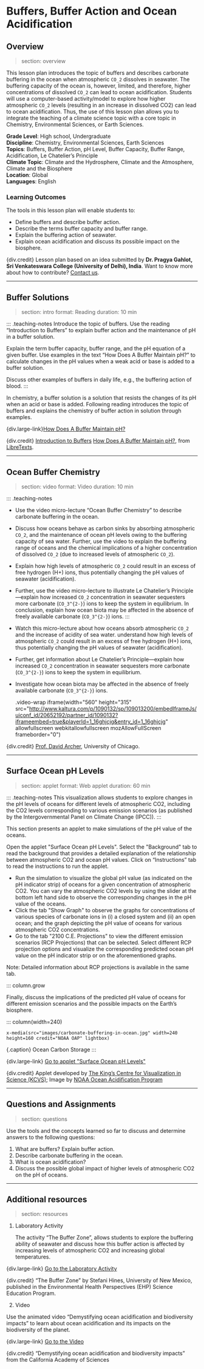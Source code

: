 # Buffers, Buffer Action and Ocean Acidification

## Overview
> section: overview

This lesson plan introduces the topic of buffers and describes carbonate buffering in the ocean when atmospheric `CO_2` dissolves in seawater. The buffering capacity of the ocean is, however, limited, and therefore, higher concentrations of dissolved `CO_2` can lead to ocean acidification. Students will use a computer-based activity/model to explore how higher atmospheric `CO_2` levels (resulting in an increase in dissolved CO2) can lead to ocean acidification. Thus, the use of this lesson plan allows you to integrate the teaching of a climate science topic with a core topic in Chemistry, Environmental Sciences, or Earth Sciences.


__Grade Level__: High school, Undergraduate  
__Discipline__: Chemistry, Environmental Sciences, Earth Sciences  
__Topics__: Buffers, Buffer Action, pH Level, Buffer Capacity, Buffer Range, Acidification, Le Chatelier’s Principle  
__Climate Topic__: Climate and the Hydrosphere, Climate and the Atmosphere, Climate and the Biosphere  
__Location__: Global  
__Languages__: English  

### Learning Outcomes

The tools in this lesson plan will enable students to:

* Define buffers and describe buffer action.
* Describe the terms buffer capacity and buffer range.
* Explain the buffering action of seawater.
* Explain ocean acidification and discuss its possible impact on the biosphere.


	
{div.credit}
Lesson plan based on an idea submitted by **Dr. Pragya Gahlot, Sri Venkateswara College (University of Delhi), India**.
Want to know more about how to contribute? [Contact us](https://tropicsu.org/contact/).

---

## Buffer Solutions
> section: intro
> format: Reading
> duration: 10 min

::: .teaching-notes
Introduce the topic of buffers. Use the reading “Introduction to Buffers” to explain buffer action and the maintenance of pH in a buffer solution.

Explain the term buffer capacity, buffer range, and the pH equation of a given buffer. Use examples in the text “How Does A Buffer Maintain pH?” to calculate changes in the pH values when a weak acid or base is added to a buffer solution.

Discuss other examples of buffers in daily life, e.g., the buffering action of blood.
:::


In chemistry, a buffer solution is a solution that resists the changes of its pH when an acid or base is added. 
Following reading introduces the topic of buffers and explains the chemistry of buffer action in solution through examples.


{div.large-link}[How Does A Buffer Maintain pH?](/resources/buffers-oceans/downloads/How_Does_A_Buffer_Maintain_Ph.pdf)


{div.credit} 
[Introduction to Buffers](https://chem.libretexts.org/Bookshelves/Physical_and_Theoretical_Chemistry_Textbook_Maps/Supplemental_Modules_%28Physical_and_Theoretical_Chemistry%29/Acids_and_Bases/Buffers/Introduction_to_Buffers)
[How Does A Buffer Maintain pH?](https://chem.libretexts.org/Bookshelves/Physical_and_Theoretical_Chemistry_Textbook_Maps/Supplemental_Modules_%28Physical_and_Theoretical_Chemistry%29/Acids_and_Bases/Buffers/How_Does_A_Buffer_Maintain_Ph%3F), from [LibreTexts](https://libretexts.org/).


---

## Ocean Buffer Chemistry
> section: video
> format: Video
> duration: 10 min

::: .teaching-notes
* Use the video micro-lecture “Ocean Buffer Chemistry” to describe carbonate buffering in the ocean.
* Discuss how oceans behave as carbon sinks by absorbing atmospheric `CO_2`, and the maintenance of ocean pH levels owing to the buffering capacity of sea water. Further, use the video to explain the buffering range of oceans and the chemical implications of a higher concentration of dissolved `CO_2` (due to increased levels of atmospheric `CO_2`).
* Explain how high levels of atmospheric `CO_2` could result in an excess of free hydrogen (H+) ions, thus potentially changing the pH values of seawater (acidification).
* Further, use the video micro-lecture to illustrate Le Chatelier’s Principle—explain how increased `CO_2` concentration in seawater sequesters more carbonate (`CO_3^{2-}`) ions to keep the system in equilibrium. In conclusion, explain how ocean biota may be affected in the absence of freely available carbonate (`CO_3^{2-}`) ions.
:::

* Watch this micro-lecture about how oceans absorb atmospheric `CO_2` and the increase of acidity of sea water.
understand how high levels of atmospheric `CO_2` could result in an excess of free hydrogen (H+) ions, thus potentially changing the pH values of seawater (acidification).
* Further, get information about Le Chatelier’s Principle—explain how increased `CO_2` concentration in seawater sequesters more carbonate (`CO_3^{2-}`) ions to keep the system in equilibrium. 
* Investigate how ocean biota may be affected in the absence of freely available carbonate (`CO_3^{2-}`) ions.



    .video-wrap
      iframe(width="560" height="315" src="http://www.kaltura.com/p/1090132/sp/109013200/embedIframeJs/uiconf_id/20652192/partner_id/1090132?iframeembed=true&playerId=1_16ghjcjg&entry_id=1_16ghjcjg" allowfullscreen webkitallowfullscreen mozAllowFullScreen frameborder="0")

{div.credit} [Prof. David Archer](https://geosci.uchicago.edu/people/david-archer/), University of Chicago. 

---

## Surface Ocean pH Levels
> section: applet
> format: Web applet
> duration: 60 min

::: .teaching-notes
This visualization allows students to explore changes in the pH levels of oceans for different levels of atmospheric CO2, including the CO2 levels corresponding to various emission scenarios (as published by the Intergovernmental Panel on Climate Change (IPCC)).
:::

This section presents an applet to make simulations of the pH value of the oceans.

Open the applet "Surface Ocean pH Levels". Select the "Background" tab to read the background that provides a detailed explanation of the relationship between atmospheric CO2 and ocean pH values. Click on “Instructions” tab to read the instructions to run the applet.

- Run the simulation to visualize the global pH value (as indicated on the pH indicator strip) of oceans for a given concentration of atmospheric CO2. You can vary the atmospheric CO2 levels by using the slider at the bottom left hand side to observe the corresponding changes in the pH value of the oceans.
- Click the tab "Show Graph" to observe the graphs for concentrations of various species of carbonate ions in (i) a closed system and (ii) an open ocean; and the graph depicting the pH value of oceans for various atmospheric CO2 concentrations.
- Go to the tab "2100 C.E. Projections" to view the different emission scenarios (RCP Projections) that can be selected. Select different RCP projection options and visualize the corresponding predicted ocean pH value on the pH indicator strip or on the aforementioned graphs.

Note:  Detailed information about RCP projections is available in the same tab.

::: column.grow

Finally, discuss the implications of the predicted pH value of oceans for different emission scenarios and the possible impacts on the Earth’s biosphere.

::: column(width=240)

    x-media(src="images/carbonate-buffering-in-ocean.jpg" width=240 height=160 credit="NOAA OAP" lightbox)

{.caption} Ocean Carbon Storage
:::


{div.large-link} [Go to applet "Surface Ocean pH Levels"](https://applets.kcvs.ca/OceanAcidification/oceanAcid.html)


{div.credit} Applet developed by [The King’s Centre for Visualization in Science (KCVS)](http://www.kcvs.ca/); Image by [NOAA Ocean Acidification Program](https://oceanacidification.noaa.gov/OurChangingOcean.aspx)

---

## Questions and Assignments
> section: questions

Use the tools and the concepts learned so far to discuss and determine answers to the following questions:

1. What are buffers? Explain buffer action.
2. Describe carbonate buffering in the ocean.
3. What is ocean acidification?
4. Discuss the possible global impact of higher levels of atmospheric CO2 on the pH of oceans.


---

## Additional resources
> section: resources

1. 	Laboratory Activity

	The activity “The Buffer Zone”, allows students to explore the buffering ability of seawater and discuss how this buffer action is affected by increasing levels of atmospheric CO2 and increasing global temperatures.

{div.large-link} [Go to the Laboratory Activity](https://aamboceanservice.blob.core.windows.net/oceanservice-prod/education/pd/climate/teachingclimate/acid_base_chemistry_teacher.pdf)

{div.credit} “The Buffer Zone” by Stefani Hines, University of New Mexico, published in the Environmental Health Perspectives (EHP) Science Education Program.


 
2. 	Video 	

Use the animated video “Demystifying ocean acidification and biodiversity impacts” to learn about ocean acidification and its impacts on the biodiversity of the planet.

{div.large-link} [Go to the Video](https://www.youtube.com/watch?v=GL7qJYKzcsk)

{div.credit} “Demystifying ocean acidification and biodiversity impacts” from the California Academy of Sciences
